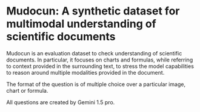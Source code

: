 # Mudocun: A synthetic dataset for multimodal understanding of scientific documents

Mudocun is an evaluation dataset to check understanding of scientific documents. In particular, it focuses on charts and formulas, while referring to context provided in the surrounding text, to stress the model capabilities to reason around multiple modalities provided in the document.

The format of the question is of multiple choice over a particular image, chart or formula.

All questions are created by Gemini 1.5 pro.